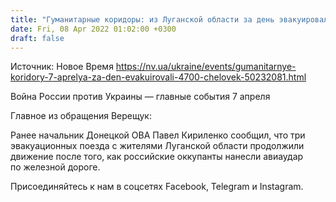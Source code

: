 ```yaml
---
title: "Гуманитарные коридоры: из Луганской области за день эвакуировали 1420 человек — Верещук"
date: Fri, 08 Apr 2022 01:02:00 +0300
draft: false
---
```

Источник: Новое Время https://nv.ua/ukraine/events/gumanitarnye-koridory-7-aprelya-za-den-evakuirovali-4700-chelovek-50232081.html


Война России против Украины — главные события 7 апреля

Главное из обращения Верещук:

Ранее начальник Донецкой ОВА Павел Кириленко сообщил, что три эвакуационных поезда с жителями Луганской области продолжили движение после того, как российские оккупанты нанесли авиаудар по железной дороге.

Присоединяйтесь к нам в соцсетях Facebook, Telegram и Instagram.
